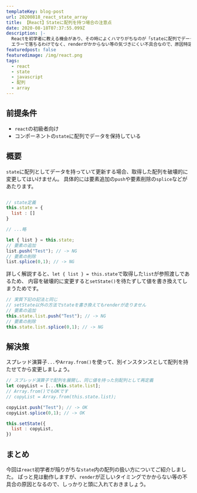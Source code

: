 ```yaml
---
templateKey: blog-post
url: 20200818_react_state_array
title: 【React】Stateに配列を持つ場合の注意点
date: 2020-08-18T07:37:55.099Z
description: |-
  Reactを初学者に教える機会があり、その時によくハマりがちなのが「stateに配列でデータを持たせた時に、正しく更新できていない」ケースです。
  エラーで落ちるわけでなく、renderがかからない等の気づきにくい不具合なので、原因特定がしにくいですが大体はこの記事の例に収まると思います。
featuredpost: false
featuredimage: /img/react.png
tags:
  - react
  - state
  - javascript
  - 配列
  - array
---
```

## 前提条件
- `react`の初級者向け
- コンポーネントの`state`に配列でデータを保持している

## 概要
`state`に配列としてデータを持っていて更新する場合、取得した配列を破壊的に変更してはいけません。
具体的には要素追加の`push`や要素削除の`splice`などがあたります。

```javascript

// state定義
this.state = {
  list : []
}

// ...略

let { list } = this.state;
// 要素の追加
list.push("Test"); // -> NG
// 要素の削除
list.splice(0,1); // -> NG

```

詳しく解説すると、`let { list } = this.state`で取得した`list`が参照渡しであるため、
内容を破壊的に変更すると`setState()`を待たずして値を書き換えてしまうためです。

```javascript
// 実質下記の記法と同じ
// setState以外の方法でstateを書き換えてもrenderが走りません
// 要素の追加
this.state.list.push("Test"); // -> NG
// 要素の削除
this.state.list.splice(0,1); // -> NG
```

## 解決策
スプレッド演算子`...`や`Array.from()`を使って、別インスタンスとして配列を持たせてから変更しましょう。

```javascript
// スプレッド演算子で配列を展開し、同じ値を持った別配列として再定義
let copyList = [...this.state.list];
// Array.from()でもOKです
// copyList = Array.from(this.state.list);

copyList.push("Test"); // -> OK
copyList.splice(0,1); // -> OK

this.setState({
  list : copyList,
})
```

## まとめ
今回は`react`初学者が陥りがちな`state`内の配列の扱い方についてご紹介しました。
ぱっと見は動作しますが、`render`が正しいタイミングでかからない等の不具合の原因となるので、しっかりと頭に入れておきましょう。
